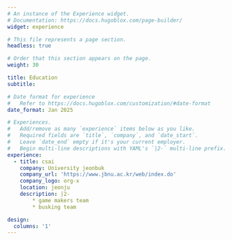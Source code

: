 ```yaml
---
# An instance of the Experience widget.
# Documentation: https://docs.hugoblox.com/page-builder/
widget: experience

# This file represents a page section.
headless: true

# Order that this section appears on the page.
weight: 30

title: Education
subtitle:

# Date format for experience
#   Refer to https://docs.hugoblox.com/customization/#date-format
date_format: Jan 2025

# Experiences.
#   Add/remove as many `experience` items below as you like.
#   Required fields are `title`, `company`, and `date_start`.
#   Leave `date_end` empty if it's your current employer.
#   Begin multi-line descriptions with YAML's `|2-` multi-line prefix.
experience:
  - title: csai 
    company: University jeonbuk
    company_url: 'https://www.jbnu.ac.kr/web/index.do'
    company_logo: org-x
    location: jeonju
    description: |2-
        * game makers team
        * busking team

design:
  columns: '1'
---
```

